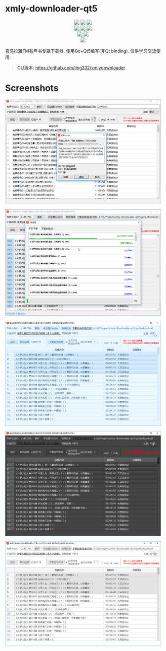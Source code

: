# xmly-downloader-qt5

<p align="center">
  <img src="https://img.shields.io/badge/support-Windows-blue?logo=Windows">
  <img src="https://img.shields.io/badge/support-Linux-yellow?logo=Linux">
  <img src="https://img.shields.io/badge/support-MacOS-green?logo=apple">
  <br />
  <a href="https://github.com/jing332/xmly-downloader-qt5/releases"><img src="https://img.shields.io/github/v/release/jing332/xmly-downloader-qt5.svg"><a/>
  <a href = "https://github.com/jing332/xmly-downloader-qt5/releases/latest"><img src="https://img.shields.io/github/downloads/jing332/xmly-downloader-qt5/latest/total.svg"><a/>
  <a href="https://github.com/jing332/xmly-downloader-qt5/releases"><img src="https://img.shields.io/github/downloads/jing332/xmly-downloader-qt5/total.svg"><a/>
  <br />
  <a href="https://github.com/jing332/xmly-downloader-qt5/actions"><img src="https://github.com/jing332/xmly-downloader-qt5/workflows/Windows/badge.svg"><a/>
  <a href="https://ci.appveyor.com/project/jing18233/xmly-downloader-qt5"><img src="https://ci.appveyor.com/api/projects/status/4xuc4atlur2aqu3k?svg=true"><a/>
  <br />
  <img src="http://hits.dwyl.com/jing332/xmly-downloader-qt5.svg">
</p>

喜马拉雅FM有声书专辑下载器. 使用Go+Qt5编写(非Qt binding). 仅供学习交流使用.

> CLI版本: https://github.com/jing332/xmlydownloader

# Screenshots
![MainWindow](screenshots/MainWindow.png)

![DownloadDialog](screenshots/DownloadDialog.png)

![lightblue](screenshots/lightblue.png)

![psblack](screenshots/psblack.png)

![flatwhite](screenshots/flatwhite.png)

